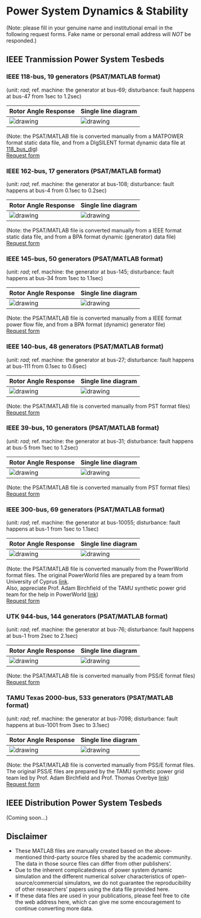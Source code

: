 # Power System Dynamics \& Stability

  (Note: please fill in your genuine name and institutional email in the following request forms. Fake name or personal email address will *NOT* be responded.)

## IEEE Tranmission Power System Tesbeds


### IEEE 118-bus, 19 generators (PSAT/MATLAB format)
(unit: *rad*; ref. machine: the generator at bus-69; disturbance: fault happens at bus-47 from 1sec to 1.2sec) 

[comment]: <img src="./image/118_ang_1to5_Ref16_rad.png" alt="drawing" width="50%" />  

Rotor Angle Response | Single line diagram 
-------------------------|-------------------------
<img src="./image/118_ang_1to5_Ref16_rad.png" alt="drawing" />  |  <img src="./image/118_sld_1025.png" alt="drawing"/>

(Note: the PSAT/MATLAB file is converted manually from a MATPOWER format static data file, and from a DIgSILENT format dynamic data file at [118_bus_dig](https://docs.google.com/forms/d/1QzMhNS7FdA4s6rRPN_aVhQQJF_ChZGyCGopA6_6Sx3I/prefill))  
[Request form](https://docs.google.com/forms/d/e/1FAIpQLSfGIjN8_f9o-tTB4_0-i9E7bLH_Fw271mAwq8LY3mUS9FjfLg/viewform)

### IEEE 162-bus, 17 generators (PSAT/MATLAB format)
(unit: *rad*; ref. machine: the generator at bus-108; disturbance: fault happens at bus-4 from 0.1sec to 0.2sec) 

[comment]: <img src="./image/162_ang_1to5_Ref6_rad.png" alt="drawing" width="50%" />  

Rotor Angle Response | Single line diagram 
-------------------------|-------------------------
<img src="./image/162_ang_1to5_Ref6_rad.png" alt="drawing" />  |  <img src="./image/162_gephi.png" alt="drawing"/>

(Note: the PSAT/MATLAB file is converted manually from a IEEE format static data file, and from a BPA format dynamic (generator) data file)  
[Request form](https://docs.google.com/forms/d/e/1FAIpQLSfGIjN8_f9o-tTB4_0-i9E7bLH_Fw271mAwq8LY3mUS9FjfLg/viewform)

### IEEE 145-bus, 50 generators (PSAT/MATLAB format)
(unit: *rad*; ref. machine: the generator at bus-145; disturbance: fault happens at bus-34 from 1sec to 1.1sec) 

[comment]: <img src="./image/145_ang_1to5_Ref50_rad.png" alt="drawing" width="50%" />  

Rotor Angle Response | Single line diagram 
-------------------------|-------------------------
<img src="./image/145_ang_1to5_Ref50_rad.png" alt="drawing" />  |  <img src="./image/145_sld.jpg" alt="drawing"/>

(Note: the PSAT/MATLAB file is converted manually from a IEEE format power flow file, and from a BPA format (dynamic) generator file)  
[Request form](https://docs.google.com/forms/d/e/1FAIpQLSfGIjN8_f9o-tTB4_0-i9E7bLH_Fw271mAwq8LY3mUS9FjfLg/viewform)


### IEEE 140-bus, 48 generators (PSAT/MATLAB format)
(unit: *rad*; ref. machine: the generator at bus-27; disturbance: fault happens at bus-111 from 0.1sec to 0.6sec) 

Rotor Angle Response | Single line diagram 
-------------------------|-------------------------
<img src="./image/140_ang_1to5_Ref27_rad.png" alt="drawing" />  |  <img src="./image/NPCC_140_sld.png"  alt="drawing"/>

(Note: the PSAT/MATLAB file is converted manually from PST format files)  
[Request form](https://docs.google.com/forms/d/e/1FAIpQLSfGIjN8_f9o-tTB4_0-i9E7bLH_Fw271mAwq8LY3mUS9FjfLg/viewform)


### IEEE 39-bus, 10 generators (PSAT/MATLAB format)
(unit: *rad*; ref. machine: the generator at bus-31; disturbance: fault happens at bus-5 from 1sec to 1.2sec) 

Rotor Angle Response | Single line diagram 
-------------------------|-------------------------
<img src="./image/39_ang_1to10_Ref2_rad_2.png" alt="drawing" />  |  <img src="./image/39_sld_2.png"  alt="drawing"/>

(Note: the PSAT/MATLAB file is converted manually from PST format files)  
[Request form](https://docs.google.com/forms/d/e/1FAIpQLSfGIjN8_f9o-tTB4_0-i9E7bLH_Fw271mAwq8LY3mUS9FjfLg/viewform)


### IEEE 300-bus, 69 generators (PSAT/MATLAB format)
(unit: *rad*; ref. machine: the generator at bus-10055; disturbance: fault happens at bus-1 from 1sec to 1.1sec) 

[comment]: <All 2nd gen model + (PWorld to MATPOWER static + PWorld to PSSE Dyr) + PQ to Z + Back Euler/>

Rotor Angle Response | Single line diagram 
-------------------------|-------------------------
<img src="./image/300_ang_1to10_Ref56_rad.png" alt="drawing" />  |  <img src="./image/300_sld.jpg" alt="drawing"/>

(Note: the PSAT/MATLAB file is converted manually from the PowerWorld format files. The original PowerWorld files are prepared by a team from University of Cyprus [link](https://www2.kios.ucy.ac.cy/testsystems/index.php/ieee-300-bus-modified-test-system/).  
Also, appreciate Prof. Adam Birchfield of the TAMU synthetic power grid team for the help in PowerWorld [link](https://electricgrids.engr.tamu.edu/electric-grid-test-cases/))  
[Request form](https://docs.google.com/forms/d/e/1FAIpQLSfGIjN8_f9o-tTB4_0-i9E7bLH_Fw271mAwq8LY3mUS9FjfLg/viewform)


### UTK 944-bus, 144 generators (PSAT/MATLAB format)
(unit: *rad*; ref. machine: the generator at bus-76; disturbance: fault happens at bus-1 from 2sec to 2.1sec) 

[comment]: <All 2nd gen model + Fixed step + PQ to Z  + Trapz />

Rotor Angle Response | Single line diagram 
-------------------------|-------------------------
<img src="./image/UTK944_ang_1to5_Ref20_rad.png" alt="drawing" />  |  <img src="./image/UTK944_sld.png"  alt="drawing"/>

(Note: the PSAT/MATLAB file is converted manually from PSS/E format files)  
[Request form](https://docs.google.com/forms/d/e/1FAIpQLSfGIjN8_f9o-tTB4_0-i9E7bLH_Fw271mAwq8LY3mUS9FjfLg/viewform)


### TAMU Texas 2000-bus, 533 generators (PSAT/MATLAB format)
(unit: *rad*; ref. machine: the generator at bus-7098; disturbance: fault happens at bus-1001 from 3sec to 3.1sec) 

[comment]: <All 2nd gen model + (non MATPOWER ver) Multislack + Fixed step 0.02 + PQ to Z + Back Euler/>

Rotor Angle Response | Single line diagram 
-------------------------|-------------------------
<img src="./image/TAMU2000_angs_Ref369_rad.png" alt="drawing" />  |  <img src="./image/Texas2000_June2016.png"  alt="drawing"/>

(Note: the PSAT/MATLAB file is converted manually from PSS/E format files. The original PSS/E files are prepared by the TAMU synthetic power grid team led by Prof. Adam Birchfield and Prof. Thomas Overbye [link](https://electricgrids.engr.tamu.edu/electric-grid-test-cases/activsg2000/))  
[Request form](https://docs.google.com/forms/d/e/1FAIpQLSfGIjN8_f9o-tTB4_0-i9E7bLH_Fw271mAwq8LY3mUS9FjfLg/viewform)

## IEEE Distribution Power System Tesbeds
(Coming soon...)


## Disclaimer
- These MATLAB files are manually created based on the above-mentioned third-party source files shared by the academic community. The data in those source files can differ from other publishers’.
- Due to the inherent complicatedness of power system dynamic simulation and the different numerical solver characteristics of open-source/commercial simulators, we do not guarantee the reproducibility of other researchers’ papers using the  data file provided here.
- If these data files are used in your publications, please feel free to cite the web address here, which can give me some encouragement to continue converting more data.
